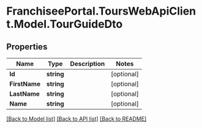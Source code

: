 # FranchiseePortal.ToursWebApiClient.Model.TourGuideDto

## Properties

Name | Type | Description | Notes
------------ | ------------- | ------------- | -------------
**Id** | **string** |  | [optional] 
**FirstName** | **string** |  | [optional] 
**LastName** | **string** |  | [optional] 
**Name** | **string** |  | [optional] 

[[Back to Model list]](../README.md#documentation-for-models) [[Back to API list]](../README.md#documentation-for-api-endpoints) [[Back to README]](../README.md)

